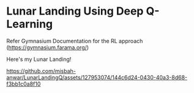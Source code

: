 # Lunar Landing Using Deep Q-Learning  

Refer Gymnasium Documentation for the RL approach  
(https://gymnasium.farama.org/)

Here's my Lunar Landing!

https://github.com/misbah-anwar/LunarLandingQ/assets/127953074/144c6d24-0430-40a3-8d68-f3bb1c0a8f10

